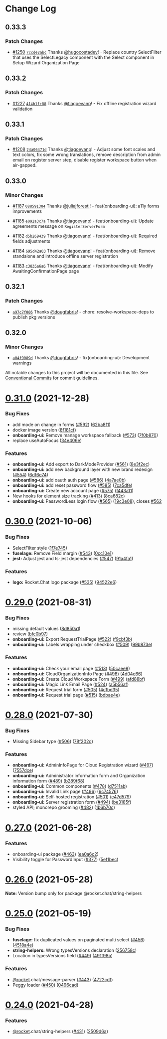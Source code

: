 # Change Log

## 0.33.3

### Patch Changes

- [#1250](https://github.com/RocketChat/fuselage/pull/1250) [`7ccde2abc`](https://github.com/RocketChat/fuselage/commit/7ccde2abc3e177fea52357100b2ab63482b3d005) Thanks [@hugocostadev](https://github.com/hugocostadev)! - Replace country SelectFilter that uses the SelectLegacy component with the Select component in Setup Wizard Organization Page

## 0.33.2

### Patch Changes

- [#1227](https://github.com/RocketChat/fuselage/pull/1227) [`414b1fc88`](https://github.com/RocketChat/fuselage/commit/414b1fc88b1fc9d527d93e9fc1b3fa21d8c098e3) Thanks [@tiagoevanp](https://github.com/tiagoevanp)! - Fix offline registration wizard validation

## 0.33.1

### Patch Changes

- [#1208](https://github.com/RocketChat/fuselage/pull/1208) [`24a06471d`](https://github.com/RocketChat/fuselage/commit/24a06471d4fd3c48b4e9611b6d663218934d1416) Thanks [@tiagoevanp](https://github.com/tiagoevanp)! - Adjust some font scales and text colors, fix some wrong translations, remove description from admin email on register server step, disable register workspace button when air-gapped.

## 0.33.0

### Minor Changes

- [#1187](https://github.com/RocketChat/fuselage/pull/1187) [`088591304`](https://github.com/RocketChat/fuselage/commit/088591304de15a20f77e84335054e8469c21e2e8) Thanks [@juliajforesti](https://github.com/juliajforesti)! - feat(onboarding-ui): a11y forms improvements

- [#1185](https://github.com/RocketChat/fuselage/pull/1185) [`e092a3c7a`](https://github.com/RocketChat/fuselage/commit/e092a3c7a839b001ab646283174c2b99ff74997d) Thanks [@tiagoevanp](https://github.com/tiagoevanp)! - feat(onboarding-ui): Update agreements message on `RegisterServerForm`

- [#1182](https://github.com/RocketChat/fuselage/pull/1182) [`d5b269439`](https://github.com/RocketChat/fuselage/commit/d5b26943965d4d9a6d499968d933ead76a705ed3) Thanks [@tiagoevanp](https://github.com/tiagoevanp)! - feat(onboarding-ui): Required fields adjustments

- [#1184](https://github.com/RocketChat/fuselage/pull/1184) [`695d42a03`](https://github.com/RocketChat/fuselage/commit/695d42a03968c7477c0a5569ec2d6b6119407e5a) Thanks [@tiagoevanp](https://github.com/tiagoevanp)! - feat(onboarding-ui): Remove standalone and introduce offline server registration

- [#1183](https://github.com/RocketChat/fuselage/pull/1183) [`c3835a6a6`](https://github.com/RocketChat/fuselage/commit/c3835a6a6a48b8ba3a2e2b53950afe1c862bb709) Thanks [@tiagoevanp](https://github.com/tiagoevanp)! - feat(onboarding-ui): Modify AwaitingConfirmationPage page

## 0.32.1

### Patch Changes

- [`a97c7f086`](https://github.com/RocketChat/fuselage/commit/a97c7f08633e6e36a39c8933b530f9acacb83af0) Thanks [@dougfabris](https://github.com/dougfabris)! - chore: resolve-workspace-deps to publish pkg versions

## 0.32.0

### Minor Changes

- [`a04f9089d`](https://github.com/RocketChat/fuselage/commit/a04f9089d19ba32d2b2e80738d2d5f4dac0d3e0c) Thanks [@dougfabris](https://github.com/dougfabris)! - fix(onboarding-ui): Development warnings

All notable changes to this project will be documented in this file.
See [Conventional Commits](https://conventionalcommits.org) for commit guidelines.

# [0.31.0](https://github.com/RocketChat/fuselage/compare/v0.30.1...v0.31.0) (2021-12-28)

### Bug Fixes

- add mode on change in forms ([#592](https://github.com/RocketChat/fuselage/issues/592)) ([62ba8f1](https://github.com/RocketChat/fuselage/commit/62ba8f1ea4ec13cf5b89dba16b38cbf7ad7be864))
- docker image version ([8f181cf](https://github.com/RocketChat/fuselage/commit/8f181cf5a96084d7abd9ea94efd46cc50840c798))
- **onboarding-ui:** Remove manage workspace fallback ([#573](https://github.com/RocketChat/fuselage/issues/573)) ([7f0b870](https://github.com/RocketChat/fuselage/commit/7f0b870a268db5f7ca9030d134b1e78ea2fd2128))
- replace useAutoFocus ([34e406e](https://github.com/RocketChat/fuselage/commit/34e406e1a2cf2ee96aaf0b1b095d2a7d2a848baf))

### Features

- **onboarding-ui:** Add export to DarkModeProvider ([#561](https://github.com/RocketChat/fuselage/issues/561)) ([8e3f2ec](https://github.com/RocketChat/fuselage/commit/8e3f2ec136e55727b01adaa2bc90079903ef705b))
- **onboarding-ui:** add new background layer with new brand redesign ([#554](https://github.com/RocketChat/fuselage/issues/554)) ([6df6e74](https://github.com/RocketChat/fuselage/commit/6df6e74045183d59deee6db73ae19e59ae1a1482))
- **onboarding-ui:** add oauth auth page ([#586](https://github.com/RocketChat/fuselage/issues/586)) ([4a7ae0b](https://github.com/RocketChat/fuselage/commit/4a7ae0b7f0343425bb0134316b57682868d4b06f))
- **onboarding-ui:** add reset password flow ([#585](https://github.com/RocketChat/fuselage/issues/585)) ([7ca5dfe](https://github.com/RocketChat/fuselage/commit/7ca5dfef85805382be9a5f67847a8111446130de))
- **onboarding-ui:** Create new account page ([#575](https://github.com/RocketChat/fuselage/issues/575)) ([f443a11](https://github.com/RocketChat/fuselage/commit/f443a118156c4af3bfce57967097a5755a9c4ca5))
- New hooks for element size tracking ([#413](https://github.com/RocketChat/fuselage/issues/413)) ([8ca682c](https://github.com/RocketChat/fuselage/commit/8ca682c636d2e4813f7d346cb881513382be63cf))
- **onboarding-ui:** PasswordLess login flow ([#565](https://github.com/RocketChat/fuselage/issues/565)) ([19c3e08](https://github.com/RocketChat/fuselage/commit/19c3e089a37f4c89889d7012084f9593f86d33e4)), closes [#562](https://github.com/RocketChat/fuselage/issues/562)

# [0.30.0](https://github.com/RocketChat/fuselage/compare/v0.29.0...v0.30.0) (2021-10-06)

### Bug Fixes

- SelectFilter style ([1f7e745](https://github.com/RocketChat/fuselage/commit/1f7e745c238c2082783216a2c8725c9f418ae2cc))
- **fuselage:** Remove Field margin ([#543](https://github.com/RocketChat/fuselage/issues/543)) ([0cc10e1](https://github.com/RocketChat/fuselage/commit/0cc10e1b86bcf14a9ae590537a3d8e460b39b167))
- **jest:** Adjust jest and ts-jest dependencies ([#547](https://github.com/RocketChat/fuselage/issues/547)) ([91a4fa1](https://github.com/RocketChat/fuselage/commit/91a4fa1365394001afe1bd46480bda3bafed5505))

### Features

- **logo:** Rocket.Chat logo package ([#535](https://github.com/RocketChat/fuselage/issues/535)) ([94522e6](https://github.com/RocketChat/fuselage/commit/94522e6b74d02f88f56e9ac898ca26b9d1e42fbd))

# [0.29.0](https://github.com/RocketChat/fuselage/compare/v0.28.0...v0.29.0) (2021-08-31)

### Bug Fixes

- missing default values ([8d850a1](https://github.com/RocketChat/fuselage/commit/8d850a18f6f58ad77d984bf2ef0756ddd5576743))
- review ([bfc0b97](https://github.com/RocketChat/fuselage/commit/bfc0b97b2a43c6681383bba3f97202c53e8d6256))
- **onboarding-ui:** Export RequestTrialPage ([#522](https://github.com/RocketChat/fuselage/issues/522)) ([f9cbf3b](https://github.com/RocketChat/fuselage/commit/f9cbf3b369add738dac49c725f10dd486760926a))
- **onboarding-ui:** Labels wrapping under checkbox ([#509](https://github.com/RocketChat/fuselage/issues/509)) ([99b873e](https://github.com/RocketChat/fuselage/commit/99b873e794ad3451ed6d4860545a4c61a133ca2f))

### Features

- **onboarding-ui:** Check your email page ([#513](https://github.com/RocketChat/fuselage/issues/513)) ([50caee8](https://github.com/RocketChat/fuselage/commit/50caee84b3357beb0aebdd713eed2f0766ec910f))
- **onboarding-ui:** CloudOrganizationInfo Page ([#498](https://github.com/RocketChat/fuselage/issues/498)) ([4d04e66](https://github.com/RocketChat/fuselage/commit/4d04e66836d5dc57e8efb0ac222d03234733e4e3))
- **onboarding-ui:** Create Cloud Workspace Form ([#499](https://github.com/RocketChat/fuselage/issues/499)) ([afd88bf](https://github.com/RocketChat/fuselage/commit/afd88bf68c442e3fe487081b98622de392598df6))
- **onboarding-ui:** Magic Link Email Page ([#524](https://github.com/RocketChat/fuselage/issues/524)) ([a5b56af](https://github.com/RocketChat/fuselage/commit/a5b56af04299c604933451f2bf7bd6b9b828af45))
- **onboarding-ui:** Request trial form ([#505](https://github.com/RocketChat/fuselage/issues/505)) ([4c1bd35](https://github.com/RocketChat/fuselage/commit/4c1bd35324903badee9fec79e878ab045f7d5897))
- **onboarding-ui:** Request trial page ([#515](https://github.com/RocketChat/fuselage/issues/515)) ([bdbae4e](https://github.com/RocketChat/fuselage/commit/bdbae4e142aa8694a9400db873c1c417b7db1e82))

# [0.28.0](https://github.com/RocketChat/fuselage/compare/v0.27.0...v0.28.0) (2021-07-30)

### Bug Fixes

- Missing Sidebar type ([#506](https://github.com/RocketChat/fuselage/issues/506)) ([78f202d](https://github.com/RocketChat/fuselage/commit/78f202d5b84f1bc7fe638070ece020126dcdd686))

### Features

- **onboarding-ui:** AdminInfoPage for Cloud Registration wizard ([#497](https://github.com/RocketChat/fuselage/issues/497)) ([7557dce](https://github.com/RocketChat/fuselage/commit/7557dcea5c8afe6f658062125ab949d4ab27a45a))
- **onboarding-ui:** Administrator information form and Organization information form ([#489](https://github.com/RocketChat/fuselage/issues/489)) ([b289f68](https://github.com/RocketChat/fuselage/commit/b289f68676954b91c792d8d97680314178bf2c60))
- **onboarding-ui:** Common components ([#478](https://github.com/RocketChat/fuselage/issues/478)) ([d7511ab](https://github.com/RocketChat/fuselage/commit/d7511ab435bae8c35e02071832c9a615078a83d5))
- **onboarding-ui:** Invalid Link page ([#496](https://github.com/RocketChat/fuselage/issues/496)) ([6c74576](https://github.com/RocketChat/fuselage/commit/6c74576bb0e63e33771eb24bbd6f1c881088f44c))
- **onboarding-ui:** Self-hosted registration ([#501](https://github.com/RocketChat/fuselage/issues/501)) ([e47d579](https://github.com/RocketChat/fuselage/commit/e47d579938f1cb670e787b27402ece214e7d37e9))
- **onboarding-ui:** Server registration form ([#494](https://github.com/RocketChat/fuselage/issues/494)) ([be3185f](https://github.com/RocketChat/fuselage/commit/be3185ff8eba2b02cfda6736074ecc2f38ff1d3e))
- styled API; monorepo grooming ([#482](https://github.com/RocketChat/fuselage/issues/482)) ([1b6b70c](https://github.com/RocketChat/fuselage/commit/1b6b70cf67ec16927b1566adc2350295a8927223))

# [0.27.0](https://github.com/RocketChat/fuselage/compare/v0.26.0...v0.27.0) (2021-06-28)

### Features

- onboarding-ui package ([#463](https://github.com/RocketChat/fuselage/issues/463)) ([ea0a6c2](https://github.com/RocketChat/fuselage/commit/ea0a6c25ae1a719103dce742a18c54ab4f3d6442))
- Visibility toggle for PasswordInput ([#377](https://github.com/RocketChat/fuselage/issues/377)) ([5ef1bec](https://github.com/RocketChat/fuselage/commit/5ef1bec606e626704235cadfdb9bb7d424f8e481))

# [0.26.0](https://github.com/RocketChat/fuselage/compare/v0.25.0...v0.26.0) (2021-05-28)

**Note:** Version bump only for package @rocket.chat/string-helpers

# [0.25.0](https://github.com/RocketChat/fuselage/compare/v0.24.0...v0.25.0) (2021-05-19)

### Bug Fixes

- **fuselage:** fix duplicated values on paginated multi select ([#456](https://github.com/RocketChat/fuselage/issues/456)) ([4518a4e](https://github.com/RocketChat/fuselage/commit/4518a4e661cb525d957f6140d59a641a50fc7b20))
- **string-helpers:** Wrong typesVersions declaration ([256758c](https://github.com/RocketChat/fuselage/commit/256758c60ff8ed5ec7d86ff027ad3ea82f84aaf6))
- Location in typesVersions field ([#449](https://github.com/RocketChat/fuselage/issues/449)) ([491f98b](https://github.com/RocketChat/fuselage/commit/491f98b8cbc5e30f73adde377965f79fe565438b))

### Features

- [@rocket](https://github.com/rocket).chat/message-parser ([#443](https://github.com/RocketChat/fuselage/issues/443)) ([4722cdf](https://github.com/RocketChat/fuselage/commit/4722cdff46f5987f335d989be59649c7652bb12a))
- Peggy loader ([#450](https://github.com/RocketChat/fuselage/issues/450)) ([0496cad](https://github.com/RocketChat/fuselage/commit/0496cad457d76f8a4d6a217209e4a55e315e8365))

# [0.24.0](https://github.com/RocketChat/fuselage/compare/v0.23.0...v0.24.0) (2021-04-28)

### Features

- [@rocket](https://github.com/rocket).chat/string-helpers ([#431](https://github.com/RocketChat/fuselage/issues/431)) ([2509d6a](https://github.com/RocketChat/fuselage/commit/2509d6acdbe5ec8b216e8d4430373797c5f5dfe2))

